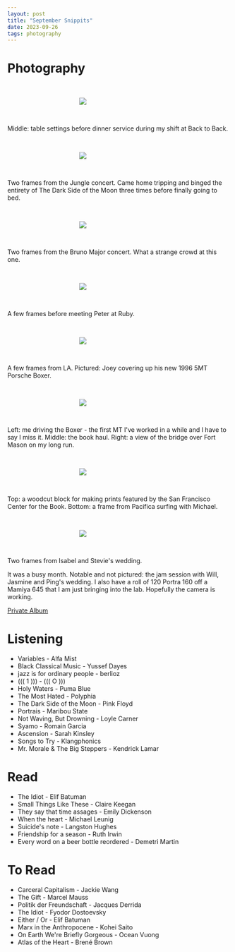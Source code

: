 ```yaml
---
layout: post
title: "September Snippits"
date: 2023-09-26
tags: photography
---
```


# Photography

<br>
<p align="center">
<img style="max-width: 1024px; margin: 0 0 0 -162px;" src="https://drive.google.com/uc?id=1_3mr_AXx1lVhHYFTqmy6fbULMMkPV6mQ">
</p>
<br>

Middle: table settings before dinner service during my shift at Back to Back.

<br>
<p align="center">
<img style="max-width: 1024px; margin: 0 0 0 -162px;" src="https://drive.google.com/uc?id=1ZztguoxDVJ1IF_0Mk2R4yWNZGbHBSZzd">
</p>
<br>

Two frames from the Jungle concert. Came home tripping and binged the entirety of The Dark Side of the Moon three times before finally going to bed.

<br>
<p align="center">
<img style="max-width: 1024px; margin: 0 0 0 -162px;" src="https://drive.google.com/uc?id=1_6s2agn8D4iDPtuKVVSmggZdLTcikJYO">
</p>
<br>

Two frames from the Bruno Major concert. What a strange crowd at this one.

<br>
<p align="center">
<img style="max-width: 1024px; margin: 0 0 0 -162px;" src="https://drive.google.com/uc?id=1ZsEtvwutSSw64w1cqWVJSpOnGK-c0Qyx">
</p>
<br>

A few frames before meeting Peter at Ruby.

<br>
<p align="center">
<img style="max-width: 1024px; margin: 0 0 0 -162px;" src="https://drive.google.com/uc?id=1_53FrDjg1NkyiccPD97NCjxro_KAXsu8">
</p>
<br>

A few frames from LA. Pictured: Joey covering up his new 1996 5MT Porsche Boxer.


<br>
<p align="center">
<img style="max-width: 1024px; margin: 0 0 0 -162px;" src="https://drive.google.com/uc?id=1Zq9EhQrDHYuFZh5-ZaKKuAvri1A-bmWO">
</p>
<br>

Left: me driving the Boxer - the first MT I've worked in a while and I have to say I miss it. Middle: the book haul. Right: a view of the bridge  over Fort Mason on my long run.

<br>
<p align="center">
<img style="max-width: 1024px; margin: 0 0 0 -162px;" src="https://drive.google.com/uc?id=1_5bzsPPn7mCaxyIoidtIzzD-wQXRpbkr">
</p>
<br>

Top: a woodcut block for making prints featured by the San Francisco Center for the Book. Bottom: a frame from Pacifica surfing with Michael.

<br>
<p align="center">
<img style="max-width: 1024px; margin: 0 0 0 -162px;" src="https://drive.google.com/uc?id=1Zc-YN8aYY38T0X4ctxD7Qmbxvo0mLl2f">
</p>
<br>

Two frames from Isabel and Stevie's wedding.

It was a busy month. Notable and not pictured: the jam session with Will, Jasmine and Ping's wedding. I also have a roll of 120 Portra 160 off a Mamiya 645 that I am just bringing into the lab. Hopefully the camera is working.

[Private Album](https://jstrieb.github.io/link-lock/#eyJ2IjoiMC4wLjEiLCJlIjoiVlVDWDhjNlJwUWZ4c0F0MGVxREFjM2Iwc2VSRHdCTFVZVFVWMFVBMVdWQk10a1gxaGxtQjQ3TnJQL3YwRkptS2JLaTFScldUeWRzMklaeWVyT0NGU0tyNnNSYUZVNTFNQXU2ZTR1a2x4RnpWN1BTcGJTNTUxK2VVNmZ3SW9keGRkc0lLYWc9PSIsInMiOiJ4VEg3a3NTeXcwL1NJVGpoNElFVWRRPT0iLCJpIjoiSnlRSVFyM0RiV2t6V2cySyJ9)

# Listening

- Variables - Alfa Mist
- Black Classical Music - Yussef Dayes
- jazz is for ordinary people - berlioz
- ((( 1 ))) - ((( O )))
- Holy Waters - Puma Blue
- The Most Hated - Polyphia 
- The Dark Side of the Moon - Pink Floyd
- Portrais - Maribou State
- Not Waving, But Drowning - Loyle Carner
- Syamo - Romain Garcia
- Ascension - Sarah Kinsley
- Songs to Try - Klangphonics
- Mr. Morale & The Big Steppers - Kendrick Lamar

# Read

- The Idiot - Elif Batuman
- Small Things Like These - Claire Keegan
- They say that time assages - Emily Dickenson
- When the heart - Michael Leunig
- Suicide's note - Langston Hughes
- Friendship for a season - Ruth Irwin
- Every word on a beer bottle reordered - Demetri Martin

# To Read

- Carceral Capitalism - Jackie Wang
- The Gift - Marcel Mauss
- Politik der Freundschaft - Jacques Derrida
- The Idiot - Fyodor Dostoevsky
- Either / Or - Elif Batuman
- Marx in the Anthropocene - Kohei Saito
- On Earth We're Briefly Gorgeous - Ocean Vuong
- Atlas of the Heart - Brené Brown